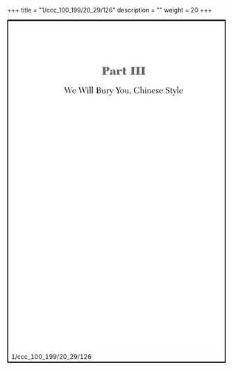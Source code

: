 +++
title = "1/ccc_100_199/20_29/126"
description = ""
weight = 20
+++

<table style="border:2px solid black;max-width:800px;max-height:800px;" 
><tr><td><img class="center-fit-jpg"
src="/jpg_/out_jpg_dbc_126.jpg"  >1/ccc_100_199/20_29/126</img></td></tr></table>